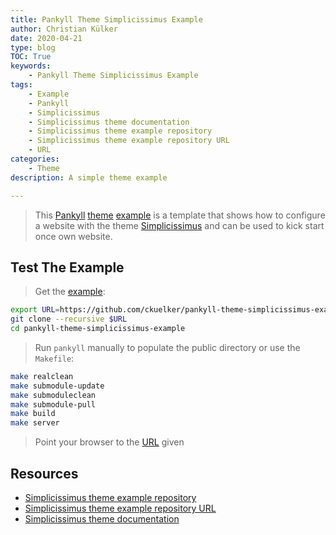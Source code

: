 ```yaml
---
title: Pankyll Theme Simplicissimus Example
author: Christian Külker
date: 2020-04-21
type: blog
TOC: True
keywords:
    - Pankyll Theme Simplicissimus Example
tags:
    - Example
    - Pankyll
    - Simplicissimus
    - Simplicissimus theme documentation
    - Simplicissimus theme example repository
    - Simplicissimus theme example repository URL
    - URL
categories:
    - Theme
description: A simple theme example

---
```


> This [Pankyll] [theme] [example] is a template that shows how to configure a
> website with the theme [Simplicissimus] and can be used to kick start once
> own website.

## Test The Example

> Get the [example]:

```bash
export URL=https://github.com/ckuelker/pankyll-theme-simplicissimus-example.git
git clone --recursive $URL
cd pankyll-theme-simplicissimus-example
```

> Run `pankyll` manually to populate the public directory or use the
> `Makefile`:

```bash
make realclean
make submodule-update
make submoduleclean
make submodule-pull
make build
make server
```

> Point your browser to the [URL] given

## Resources

* [Simplicissimus theme example repository]
* [Simplicissimus theme example repository URL]
* [Simplicissimus theme documentation]

[example]: /en_US/Example-Sites/
[Pankyll]: https://www.pankyll.org/
[Simplicissimus]: /en_US/Pankyll-Themes/pankyll-theme-simplicissimus.html
[Simplicissimus theme example]: /en_US/Example-Sites/pankyll-theme-simplicissimus-example.html
[Simplicissimus theme example repository]: https://github.com/ckuelker/pankyll-theme-simplicissimus-example/
[Simplicissimus theme example repository URL]: https://github.com/ckuelker/pankyll-theme-simplicissimus-example.git
[Simplicissimus theme documentation]: /en_US/Pankyll-Themes/pankyll-theme-simplicissimus.html
[theme]: /en_US/Pankyll-Themes/
[URL]: https://en.wikipedia.org/wiki/URL

